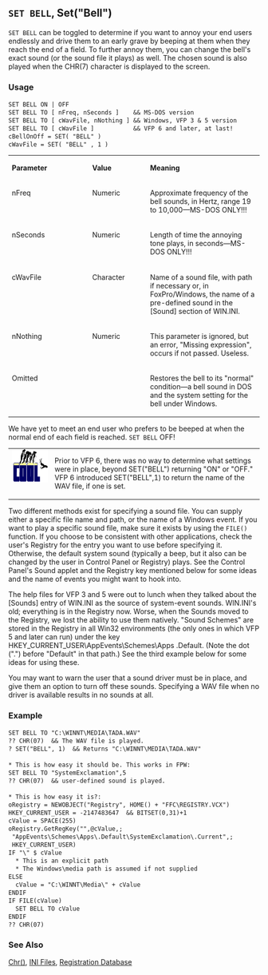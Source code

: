 ## `SET BELL`, Set("Bell")

`SET BELL` can be toggled to determine if you want to annoy your end users endlessly and drive them to an early grave by beeping at them when they reach the end of a field. To further annoy them, you can change the bell's exact sound (or the sound file it plays) as well. The chosen sound is also played when the CHR(7) character is displayed to the screen.

### Usage

```foxpro
SET BELL ON | OFF
SET BELL TO [ nFreq, nSeconds ]    && MS-DOS version
SET BELL TO [ cWavFile, nNothing ] && Windows, VFP 3 & 5 version
SET BELL TO [ cWavFile ]           && VFP 6 and later, at last!
cBellOnOff = SET( "BELL" )
cWavFile = SET( "BELL" , 1 )
```
<table>
<tr>
  <td width="32%" valign="top">
  <p><b>Parameter</b></p>
  </td>
  <td width="23%" valign="top">
  <p><b>Value</b></p>
  </td>
  <td width="45%" valign="top">
  <p><b>Meaning</b></p>
  </td>
 </tr>
<tr>
  <td width="32%" valign="top">
  <p>nFreq</p>
  </td>
  <td width="23%" valign="top">
  <p>Numeric</p>
  </td>
  <td width="45%" valign="top">
  <p>Approximate frequency of the bell sounds, in Hertz, range 19 to 10,000&mdash;MS-DOS ONLY!!!</p>
  </td>
 </tr>
<tr>
  <td width="32%" valign="top">
  <p>nSeconds</p>
  </td>
  <td width="23%" valign="top">
  <p>Numeric</p>
  </td>
  <td width="45%" valign="top">
  <p>Length of time the annoying tone plays, in seconds&mdash;MS-DOS ONLY!!!</p>
  </td>
 </tr>
<tr>
  <td width="32%" valign="top">
  <p>cWavFile</p>
  </td>
  <td width="23%" valign="top">
  <p>Character</p>
  </td>
  <td width="45%" valign="top">
  <p>Name of a sound file, with path if necessary or, in FoxPro/Windows, the name of a pre-defined sound in the [Sound] section of WIN.INI.</p>
  </td>
 </tr>
<tr>
  <td width="32%" valign="top">
  <p>nNothing</p>
  </td>
  <td width="23%" valign="top">
  <p>Numeric</p>
  </td>
  <td width="45%" valign="top">
  <p>This parameter is ignored, but an error, &quot;Missing expression&quot;, occurs if not passed. Useless.</p>
  </td>
 </tr>
<tr>
  <td width="32%" valign="top">
  <p>Omitted</p>
  </td>
  <td width="23%" valign="top">
  &nbsp;</td>
  <td width="45%" valign="top">
  <p>Restores the bell to its &quot;normal&quot; condition&mdash;a bell sound in DOS and the system setting for the bell under Windows.</p>
  </td>
 </tr>
</table>

We have yet to meet an end user who prefers to be beeped at when the normal end of each field is reached. `SET BELL` OFF!

<table>
<tr>
  <td width="17%" valign="top">
<img width="114" height="66" src="cool.gif">
  </td>
  <td width="83%">
  <p>Prior to VFP 6, there was no way to determine what settings were in place, beyond SET(&quot;BELL&quot;) returning &quot;ON&quot; or &quot;OFF.&quot; VFP 6 introduced SET(&quot;BELL&quot;,1) to return the name of the WAV file, if one is set.</p>
  </td>
 </tr>
</table>

Two different methods exist for specifying a sound file. You can supply either a specific file name and path, or the name of a Windows event. If you want to play a specific sound file, make sure it exists by using the `FILE()` function. If you choose to be consistent with other applications, check the user's Registry for the entry you want to use before specifying it. Otherwise, the default system sound (typically a beep, but it also can be changed by the user in Control Panel or Registry) plays. See the Control Panel's Sound applet and the Registry key mentioned below for some ideas and the name of events you might want to hook into.

The help files for VFP 3 and 5 were out to lunch when they talked about the [Sounds] entry of WIN.INI as the source of system-event sounds. WIN.INI's old; everything is in the Registry now. Worse, when the Sounds moved to the Registry, we lost the ability to use them natively. "Sound Schemes" are stored in the Registry in all Win32 environments (the only ones in which VFP 5 and later can run) under the key HKEY_CURRENT_USER\AppEvents\Schemes\Apps \.Default. (Note the dot (".") before "Default" in that path.) See the third example below for some ideas for using these.

You may want to warn the user that a sound driver must be in place, and give them an option to turn off these sounds. Specifying a WAV file when no driver is available results in no sounds at all.

### Example

```foxpro
SET BELL TO "C:\WINNT\MEDIA\TADA.WAV"
?? CHR(07)  && The WAV file is played.
? SET("BELL", 1)  && Returns "C:\WINNT\MEDIA\TADA.WAV"

* This is how easy it should be. This works in FPW:
SET BELL TO "SystemExclamation",5
?? CHR(07)  && user-defined sound is played.

* This is how easy it is?:
oRegistry = NEWOBJECT("Registry", HOME() + "FFC\REGISTRY.VCX")
HKEY_CURRENT_USER = -2147483647  && BITSET(0,31)+1
cValue = SPACE(255)
oRegistry.GetRegKey("",@cValue,;
 "AppEvents\Schemes\Apps\.Default\SystemExclamation\.Current",;
 HKEY_CURRENT_USER)
IF "\" $ cValue
  * This is an explicit path
  * The Windows\media path is assumed if not supplied
ELSE
  cValue = "C:\WINNT\Media\" + cValue
ENDIF
IF FILE(cValue)
  SET BELL TO cValue
ENDIF
?? CHR(07)
```
### See Also

[Chr()](s4g003.md), [INI Files](s4g301.md), [Registration Database](s4g300.md)